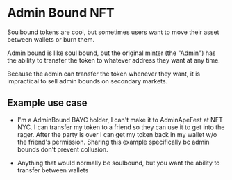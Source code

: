 # Admin Bound NFT

Soulbound tokens are cool, but sometimes users want to move their asset between wallets or burn them.

Admin bound is like soul bound, but the original minter (the "Admin") has the ability to transfer the token to whatever address they want at any time.

Because the admin can transfer the token whenever they want, it is impractical to sell admin bounds on secondary markets.

## Example use case

- I'm a AdminBound BAYC holder, I can't make it to AdminApeFest at NFT NYC. I can transfer my token to a friend so they can use it to get into the rager. After the party is over I can get my token back in my wallet w/o the friend's permission. Sharing this example specifically bc admin bounds don't prevent collusion.

- Anything that would normally be soulbound, but you want the ability to transfer between wallets
